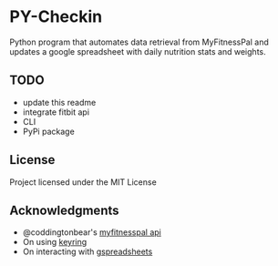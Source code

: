 # PY-Checkin
Python program that automates data retrieval from MyFitnessPal and updates a google spreadsheet with daily nutrition stats and weights. 

## TODO
 * update this readme
 * integrate fitbit api
 * CLI
 * PyPi package

## License
Project licensed under the MIT License

## Acknowledgments
* @coddingtonbear's [myfitnesspal api](https://github.com/coddingtonbear/python-myfitnesspal.git)
* On using [keyring](https://alexwlchan.net/2016/11/you-should-use-keyring/)
* On interacting with [gspreadsheets](https://www.twilio.com/blog/2017/02/an-easy-way-to-read-and-write-to-a-google-spreadsheet-in-python.html)

